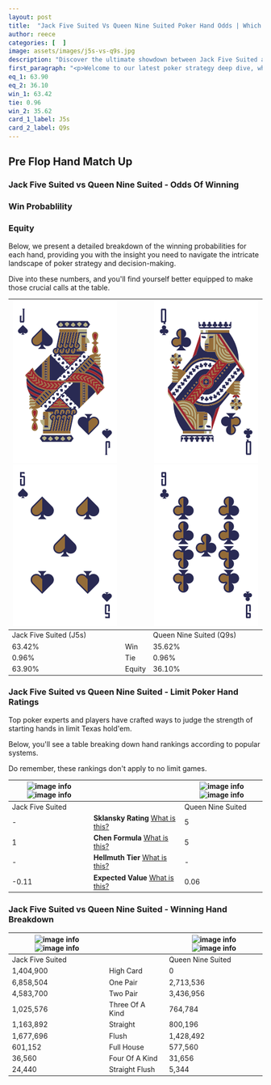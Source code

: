```yaml
---
layout: post
title:  "Jack Five Suited Vs Queen Nine Suited Poker Hand Odds | Which Is The Better Hand In Poker? A Complete Guide"
author: reece
categories: [  ]
image: assets/images/j5s-vs-q9s.jpg
description: "Discover the ultimate showdown between Jack Five Suited and Queen Nine Suited in poker! Uncover the odds, strategies, and scenarios where one hand triumphs over the other. Get ready to up your poker game with this thrilling analysis."
first_paragraph: "<p>Welcome to our latest poker strategy deep dive, where we're pitting two distinct hands against each other in a high-stakes showdown: Jack Five Suited vs Queen Nine Suited.</p><p>In the dynamic world of poker, every decision counts, and knowing which hand holds the upper hand is key to your success at the table.</p><p>In this article, we'll dissect these two hands, explore the scenarios where one dominates the other, and equip you with the knowledge to make strategic choices that can tip the odds in your favor.</p><p>Get ready to unravel the intriguing dynamics of these poker hands and elevate your game to new heights.</p>"
eq_1: 63.90
eq_2: 36.10
win_1: 63.42
tie: 0.96
win_2: 35.62
card_1_label: J5s
card_2_label: Q9s
---
```




[comment]: # (sp0)

## Pre Flop Hand Match Up

<div class="table hand-ratings" markdown="1"> 



### Jack Five Suited vs Queen Nine Suited - Odds Of Winning


  
<div class="row graphs"> 
<div class="col-lg-6">
    <h3>Win Probablility</h3>
    <canvas id="WinChart"></canvas>
</div>
<div class="col-lg-6">
    <h3>Equity</h3>
    <canvas id="EquityChart"></canvas>
</div>
</div>

  Below, we present a detailed breakdown of the winning probabilities for each hand, providing you with the insight you need to navigate the intricate landscape of poker strategy and decision-making. 

Dive into these numbers, and you'll find yourself better equipped to make those crucial calls at the table.


    
| ![image info](assets/images/hand1/j.png) ![image info](assets/images/hand1/5.png) |  | ![image info](assets/images/hand2/q.png) ![image info](assets/images/hand2/9.png) |
| -------- | -------- | -------- |
| Jack Five Suited (J5s) |  | Queen Nine Suited (Q9s) |
| 63.42% | Win | 35.62% |
| 0.96% | Tie | 0.96% |
| 63.90% | Equity | 36.10% |




[comment]: # (sp1)



### Jack Five Suited vs Queen Nine Suited - Limit Poker Hand Ratings

Top poker experts and players have crafted ways to judge the strength of starting hands in limit Texas hold'em. 

Below, you'll see a table breaking down hand rankings according to popular systems. 

Do remember, these rankings don't apply to no limit games.


    
| ![image info](https://www.riverpairs.com/assets/images/hand1/j.png) ![image info](https://www.riverpairs.com/assets/images/hand1/5.png) |  | ![image info](https://www.riverpairs.com/assets/images/hand2/q.png) ![image info](https://www.riverpairs.com/assets/images/hand2/9.png) |
| -------- | -------- | -------- |
| Jack Five Suited |  | Queen Nine Suited |
| - | **Sklansky Rating** [What is this?](/sklansky-rating-explained) | 5 |
| 1 | **Chen Formula** [What is this?](/chen-formula-explained) | 5 |
| - | **Hellmuth Tier** [What is this?](/Hellmuth-tier-explained) | - |
| -0.11 | **Expected Value** [What is this?](/expected-value-explained) | 0.06 |




[comment]: # (sp2)



### Jack Five Suited vs Queen Nine Suited - Winning Hand Breakdown


    
| ![image info](https://www.riverpairs.com/assets/images/hand1/j.png) ![image info](https://www.riverpairs.com/assets/images/hand1/5.png) |  | ![image info](https://www.riverpairs.com/assets/images/hand2/q.png) ![image info](https://www.riverpairs.com/assets/images/hand2/9.png) |
| -------- | -------- | -------- |
| Jack Five Suited |  | Queen Nine Suited |
| 1,404,900 | High Card | 0 |
| 6,858,504 | One Pair | 2,713,536 |
| 4,583,700 | Two Pair | 3,436,956 |
| 1,025,576 | Three Of A Kind | 764,784 |
| 1,163,892 | Straight | 800,196 |
| 1,677,696 | Flush | 1,428,492 |
| 601,152 | Full House | 577,560 |
| 36,560 | Four Of A Kind | 31,656 |
| 24,440 | Straight Flush | 5,344 |




[comment]: # (sp3)



</div>

[comment]: # (sp4)



[comment]: # (sp5)

